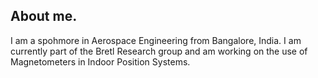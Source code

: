 ## About me.
I am a spohmore in Aerospace Engineering from Bangalore, India. I am currently part of the Bretl Research group and am working on the use of Magnetometers in Indoor Position Systems.  
